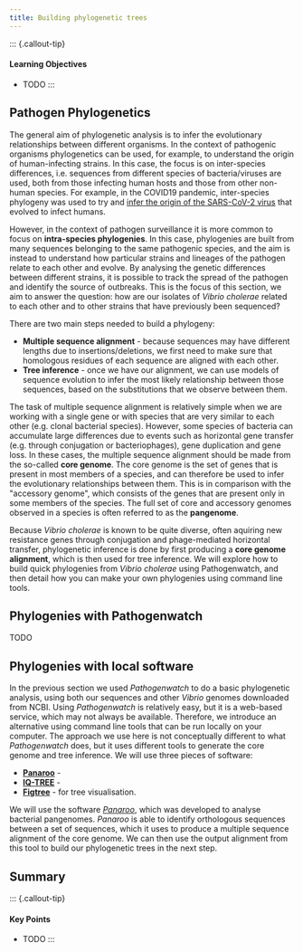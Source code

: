 ```yaml
---
title: Building phylogenetic trees
---
```


::: {.callout-tip}
#### Learning Objectives

- TODO
:::


## Pathogen Phylogenetics

The general aim of phylogenetic analysis is to infer the evolutionary relationships between different organisms. 
In the context of pathogenic organisms phylogenetics can be used, for example, to understand the origin of human-infecting strains. 
In this case, the focus is on inter-species differences, i.e. sequences from different species of bacteria/viruses are used, both from those infecting human hosts and those from other non-human species. 
For example, in the COVID19 pandemic, inter-species phylogeny was used to try and [infer the origin of the SARS-CoV-2 virus](https://doi.org/10.1007/s10311-020-01151-1) that evolved to infect humans. 

However, in the context of pathogen surveillance it is more common to focus on **intra-species phylogenies**. 
In this case, phylogenies are built from many sequences belonging to the same pathogenic species, and the aim is instead to understand how particular strains and lineages of the pathogen relate to each other and evolve.
By analysing the genetic differences between different strains, it is possible to track the spread of the pathogen and identify the source of outbreaks. 
This is the focus of this section, we aim to answer the question: how are our isolates of _Vibrio cholerae_ related to each other and to other strains that have previously been sequenced?

There are two main steps needed to build a phylogeny: 

- **Multiple sequence alignment** - because sequences may have different lengths due to insertions/deletions, we first need to make sure that homologous residues of each sequence are aligned with each other.
- **Tree inference** - once we have our alignment, we can use models of sequence evolution to infer the most likely relationship between those sequences, based on the substitutions that we observe between them.

The task of multiple sequence alignment is relatively simple when we are working with a single gene or with species that are very similar to each other (e.g. clonal bacterial species).
However, some species of bacteria can accumulate large differences due to events such as horizontal gene transfer (e.g. through conjugation or bacteriophages), gene duplication and gene loss. 
In these cases, the multiple sequence alignment should be made from the so-called **core genome**.
The core genome is the set of genes that is present in most members of a species, and can therefore be used to infer the evolutionary relationships between them. 
This is in comparison with the "accessory genome", which consists of the genes that are present only in some members of the species. 
The full set of core and accessory genomes observed in a species is often referred to as the **pangenome**. 

Because _Vibrio cholerae_ is known to be quite diverse, often aquiring new resistance genes through conjugation and phage-mediated horizontal transfer, phylogenetic inference is done by first producing a **core genome alignment**, which is then used for tree inference. 
We will explore how to build quick phylogenies from _Vibrio cholerae_ using Pathogenwatch, and then detail how you can make your own phylogenies using command line tools. 


## Phylogenies with Pathogenwatch

TODO


## Phylogenies with local software

In the previous section we used _Pathogenwatch_ to do a basic phylogenetic analysis, using both our sequences and other _Vibrio_ genomes downloaded from NCBI. 
Using _Pathogenwatch_ is relatively easy, but it is a web-based service, which may not always be available. 
Therefore, we introduce an alternative using command line tools that can be run locally on your computer. 
The approach we use here is not conceptually different to what _Pathogenwatch_ does, but it uses different tools to generate the core genome and tree inference. 
We will use three pieces of software: 

- **[Panaroo]()** - 
- **[IQ-TREE]()** - 
- **[Figtree]()** - for tree visualisation.

We will use the software [_Panaroo_](https://gtonkinhill.github.io/panaroo/), which was developed to analyse bacterial pangenomes. 
_Panaroo_ is able to identify orthologous sequences between a set of sequences, which it uses to produce a multiple sequence alignment of the core genome. 
We can then use the output alignment from this tool to build our phylogenetic trees in the next step.


## Summary

::: {.callout-tip}
#### Key Points

- TODO
:::
